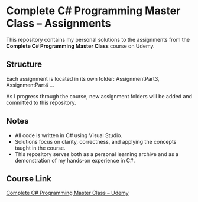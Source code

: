 # Complete C# Programming Master Class – Assignments

This repository contains my personal solutions to the assignments from the  
**Complete C# Programming Master Class** course on Udemy.

## Structure

Each assignment is located in its own folder: AssignmentPart3, AssignmentPart4 ...

As I progress through the course, new assignment folders will be added and committed to this repository.

## Notes

- All code is written in C# using Visual Studio.
- Solutions focus on clarity, correctness, and applying the concepts taught in the course.
- This repository serves both as a personal learning archive and as a demonstration of my hands-on experience in C#.

## Course Link

[Complete C# Programming Master Class – Udemy](https://www.udemy.com/course/complete-c-programming-master-class/)
